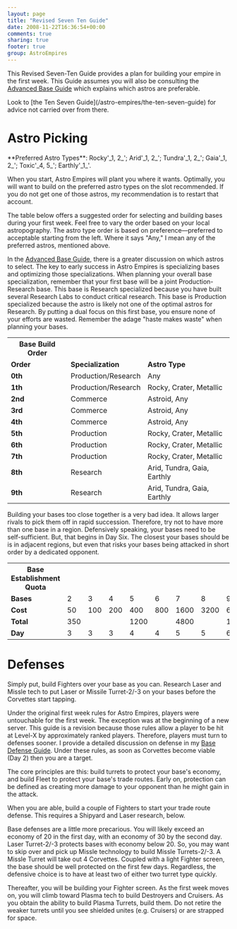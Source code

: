 ```yaml
---
layout: page
title: "Revised Seven Ten Guide"
date: 2008-11-22T16:36:54+00:00
comments: true
sharing: true
footer: true
group: AstroEmpires
---
```


This Revised Seven-Ten Guide provides a plan for building your empire in
the first week. This Guide assumes you will also be consulting the
[Advanced Base Guide](/astro-empires/advanced-base-guide) which explains which astros are preferable.

<div class=''>
Look to [the Ten Seven Guide](/astro-empires/the-ten-seven-guide) for advice not carried over from there.
</div>



Astro Picking
=============

<div class=''>
**Preferred Astro Types**: Rocky'_1, 2_'; Arid'_1, 2_'; Tundra'_1, 2_'; Gaia'_1, 2_'; Toxic'_4, 5_'; Earthly'_1_'.
</div>

When you start, Astro Empires will plant you where it wants. Optimally,
you will want to build on the preferred astro types on the slot
recommended.
If you do not get one of those astros, my recommendation is to restart
that account.

The table below offers a suggested order for selecting and building
bases during your first week. Feel free to vary the order based on your
local astropography. The astro type order is based on
preference&mdash;preferred to acceptable starting from the left. Where it
says "Any," I mean any of the preferred astros, mentioned above.

In the [Advanced Base Guide](/astro-empires/advanced-base-guide), there is a greater discussion on which
astros to select. The key to early success in Astro Empires is specializing
bases and optimizing those specializations. When planning your overall
base specialization, remember that your first base will be a joint
Production-Research base. This base is Research specialized because you
have built several Research Labs to conduct critical research. This base
is Production specialized because the astro is likely not one of the
optimal astros for Research. By putting a dual focus on this first base,
you ensure none of your efforts are wasted. Remember the adage "haste
makes waste" when planning your bases.


<table class='table'><tr>
  <th>Base Build Order</th>
</tr>
<tr>
  <td><strong>Order</strong></td>
  <td><strong>Specialization</strong></td>
  <td><strong>Astro Type</strong></td>
</tr>
<tr>
  <td><strong>0th</strong></td>
  <td>Production/Research</td>
  <td>Any</td>
</tr>
<tr>
  <td><strong>1th</strong></td>
  <td>Production/Research</td>
  <td>Rocky, Crater, Metallic</td>
</tr>
<tr>
  <td><strong>2nd</strong></td>
  <td>Commerce</td>
  <td>Astroid, Any</td>
</tr>
<tr>
  <td><strong>3rd</strong></td>
  <td>Commerce</td>
  <td>Astroid, Any</td>
</tr>
<tr>
  <td><strong>4th</strong></td>
  <td>Commerce</td>
  <td>Astroid, Any</td>
</tr>
<tr>
  <td><strong>5th</strong></td>
  <td>Production</td>
  <td>Rocky, Crater, Metallic</td>
</tr>
<tr>
  <td><strong>6th</strong></td>
  <td>Production</td>
  <td>Rocky, Crater, Metallic</td>
</tr>
<tr>
  <td><strong>7th</strong></td>
  <td>Production</td>
  <td>Rocky, Crater, Metallic</td>
</tr>
<tr>
  <td><strong>8th</strong></td>
  <td>Research</td>
  <td>Arid, Tundra, Gaia, Earthly</td>
</tr>
<tr>
  <td><strong>9th</strong></td>
  <td>Research</td>
  <td>Arid, Tundra, Gaia, Earthly</td>
</tr>
</table>

Building your bases too close together is a very bad idea. It allows
larger rivals to pick them off in rapid succession. Therefore, try not
to have more than one base in a region. Defensively speaking, your bases
need to be self-sufficient.  But, that begins in Day Six. The closest
your bases should be is in adjacent regions, but even that risks your
bases being attacked in short order by a dedicated opponent.


<table class='table'><tr>
  <th>Base Establishment Quota</th>
</tr>
<tr>
  <td><strong>Bases</strong></td>
  <td>2</td>
  <td>3</td>
  <td>4</td>
  <td>5</td>
  <td>6</td>
  <td>7</td>
  <td>8</td>
  <td>9</td>
  <td>10</td>
</tr>
<tr>
  <td><strong>Cost</strong></td>
  <td>50</td>
  <td>100</td>
  <td>200</td>
  <td>400</td>
  <td>800</td>
  <td>1600</td>
  <td>3200</td>
  <td>6400</td>
  <td>12800</td>
</tr>
<tr>
  <td><strong>Total</strong></td>
  <td>350</td>
  <td></td>
  <td></td>
  <td>1200</td>
  <td></td>
  <td>4800</td>
  <td></td>
  <td>19200</td>
</tr>
<tr>
  <td><strong>Day</strong></td>
  <td>3</td>
  <td>3</td>
  <td>3</td>
  <td>4</td>
  <td>4</td>
  <td>5</td>
  <td>5</td>
  <td>6</td>
  <td>6</td>
</tr>
</table>

Defenses
========

<div class=''>
Simply put, build Fighters over your base as you can. Research Laser and
Missle tech to put Laser or Missile Turret-2/-3 on your bases before the
Corvettes start tapping.
</div>

Under the original first week rules for Astro Empires, players were
untouchable for the first week. The exception was at the beginning of a
new server. This guide is a revision because those rules allow a player
to be hit at Level-X by approximately ranked players. Therefore, players
must turn to defenses sooner. I provide a detailed discussion on defense
in my [Base Defense Guide](/astro-empires/base-defense-guide). Under these rules, as soon as Corvettes
become viable (Day 2) then you are a target.

The core principles are this: build turrets to protect your base's
economy, and build Fleet to protect your base's trade routes. Early on,
protection can be defined as creating more damage to your opponent than
he might gain in the attack.

When you are able, build a couple of Fighters to start your trade route
defense. This requires a Shipyard and Laser research, below.

Base defenses are a little more precarious. You will likely exceed an
economy of 20 in the first day, with an economy of 30 by the second day.
Laser Turret-2/-3 protects bases with economy below 20. So, you may want
to skip over and pick up Missle technology to build Missle
Turrets-2/-3. A Missle Turret will take out 4 Corvettes. Coupled with a
light Fighter screen, the base should be well protected on the first few
days. Regardless, the defensive choice is to have at least two of either
two turret type quickly.

Thereafter, you will be building your Fighter screen. As the first week
moves on, you will climb toward Plasma tech to build Destroyers and
Cruisers. As you obtain the ability to build Plasma Turrets, build them.
Do not retire the weaker turrets until you see shielded unites (e.g.
Cruisers) or are strapped for space.

